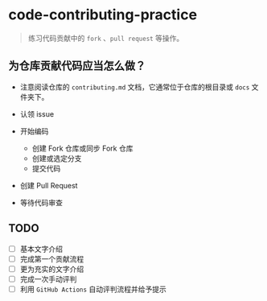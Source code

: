 # code-contributing-practice

> 练习代码贡献中的 `fork` 、`pull request` 等操作。

## 为仓库贡献代码应当怎么做？

- 注意阅读仓库的 `contributing.md` 文档，它通常位于仓库的根目录或 `docs` 文件夹下。
- 认领 issue
- 开始编码
  - 创建 Fork 仓库或同步 Fork 仓库
  - 创建或选定分支
  - 提交代码

- 创建 Pull Request
- 等待代码审查

## TODO

- [ ] 基本文字介绍
- [ ] 完成第一个贡献流程
- [ ] 更为充实的文字介绍
- [ ] 完成一次手动评判
- [ ] 利用 `GitHub Actions` 自动评判流程并给予提示
